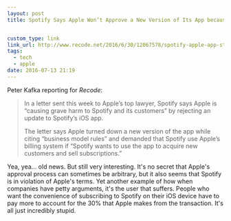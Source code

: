 ```yaml
---
layout: post
title: Spotify Says Apple Won’t Approve a New Version of Its App because It Doesn’t Want Competition for Apple Music | Recode


custom_type: link
link_url: http://www.recode.net/2016/6/30/12067578/spotify-apple-app-store-rejection
tags:
  - tech
  - apple
date: 2016-07-13 21:19
---
```

Peter Kafka reporting for *Recode*:

> In a letter sent this week to Apple’s top lawyer, Spotify says Apple is “causing grave harm to Spotify and its customers” by rejecting an update to Spotify’s iOS app.
>
> The letter says Apple turned down a new version of the app while citing “business model rules” and demanded that Spotify use Apple’s billing system if “Spotify wants to use the app to acquire new customers and sell subscriptions.”

Yea, yea… old news. But still very interesting. It's no secret that Apple's approval process can sometimes be arbitrary, but it also seems that Spotify is in violation of Apple's terms. Yet another example of how when companies have petty arguments, it's the user that suffers. People who want the convenience of subscribing to Spotify on their iOS device have to pay more to account for the 30% that Apple makes from the transaction. It's all just incredibly stupid.
